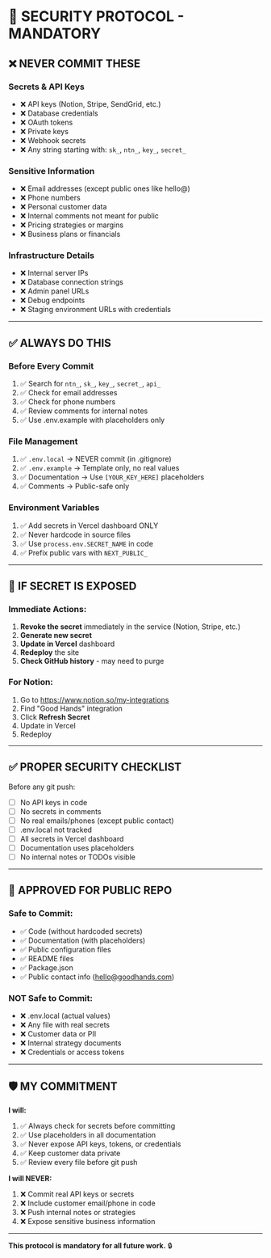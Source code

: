 # 🔐 SECURITY PROTOCOL - MANDATORY

## ❌ NEVER COMMIT THESE

### Secrets & API Keys
- ❌ API keys (Notion, Stripe, SendGrid, etc.)
- ❌ Database credentials
- ❌ OAuth tokens
- ❌ Private keys
- ❌ Webhook secrets
- ❌ Any string starting with: `sk_`, `ntn_`, `key_`, `secret_`

### Sensitive Information
- ❌ Email addresses (except public ones like hello@)
- ❌ Phone numbers
- ❌ Personal customer data
- ❌ Internal comments not meant for public
- ❌ Pricing strategies or margins
- ❌ Business plans or financials

### Infrastructure Details
- ❌ Internal server IPs
- ❌ Database connection strings
- ❌ Admin panel URLs
- ❌ Debug endpoints
- ❌ Staging environment URLs with credentials

---

## ✅ ALWAYS DO THIS

### Before Every Commit
1. ✅ Search for `ntn_`, `sk_`, `key_`, `secret_`, `api_`
2. ✅ Check for email addresses
3. ✅ Check for phone numbers
4. ✅ Review comments for internal notes
5. ✅ Use .env.example with placeholders only

### File Management
1. ✅ `.env.local` → NEVER commit (in .gitignore)
2. ✅ `.env.example` → Template only, no real values
3. ✅ Documentation → Use `[YOUR_KEY_HERE]` placeholders
4. ✅ Comments → Public-safe only

### Environment Variables
1. ✅ Add secrets in Vercel dashboard ONLY
2. ✅ Never hardcode in source files
3. ✅ Use `process.env.SECRET_NAME` in code
4. ✅ Prefix public vars with `NEXT_PUBLIC_`

---

## 🚨 IF SECRET IS EXPOSED

### Immediate Actions:
1. **Revoke the secret** immediately in the service (Notion, Stripe, etc.)
2. **Generate new secret**
3. **Update in Vercel** dashboard
4. **Redeploy** the site
5. **Check GitHub history** - may need to purge

### For Notion:
1. Go to https://www.notion.so/my-integrations
2. Find "Good Hands" integration
3. Click **Refresh Secret**
4. Update in Vercel
5. Redeploy

---

## ✅ PROPER SECURITY CHECKLIST

Before any git push:
- [ ] No API keys in code
- [ ] No secrets in comments
- [ ] No real emails/phones (except public contact)
- [ ] .env.local not tracked
- [ ] All secrets in Vercel dashboard
- [ ] Documentation uses placeholders
- [ ] No internal notes or TODOs visible

---

## 📝 APPROVED FOR PUBLIC REPO

### Safe to Commit:
- ✅ Code (without hardcoded secrets)
- ✅ Documentation (with placeholders)
- ✅ Public configuration files
- ✅ README files
- ✅ Package.json
- ✅ Public contact info (hello@goodhands.com)

### NOT Safe to Commit:
- ❌ .env.local (actual values)
- ❌ Any file with real secrets
- ❌ Customer data or PII
- ❌ Internal strategy documents
- ❌ Credentials or access tokens

---

## 🛡️ MY COMMITMENT

**I will:**
1. ✅ Always check for secrets before committing
2. ✅ Use placeholders in all documentation
3. ✅ Never expose API keys, tokens, or credentials
4. ✅ Keep customer data private
5. ✅ Review every file before git push

**I will NEVER:**
1. ❌ Commit real API keys or secrets
2. ❌ Include customer email/phone in code
3. ❌ Push internal notes or strategies
4. ❌ Expose sensitive business information

---

**This protocol is mandatory for all future work.** 🔒

